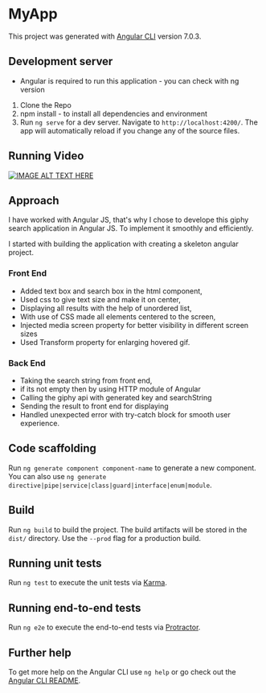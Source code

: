 # MyApp

This project was generated with [Angular CLI](https://github.com/angular/angular-cli) version 7.0.3.

## Development server

* Angular is required to run this application - you can check with ng version
1. Clone the Repo
2. npm install - to install all dependencies and environment
2. Run `ng serve` for a dev server. Navigate to `http://localhost:4200/`. The app will automatically reload if
you change any of the source files.

## Running Video
[![IMAGE ALT TEXT HERE](http://img.youtube.com/vi/https://youtu.be/44gykCZ-PHM/0.jpg)](http://www.youtube.com/watch?v=https://youtu.be/44gykCZ-PHM)

## Approach
I have worked with Angular JS, that's why I chose to develope this giphy search application in Angular JS. To implement it smoothly and efficiently.

I started with building the application with creating a skeleton angular project.

### Front End
- Added text box and search box in the html component,
- Used css to give text size and make it on center,
- Displaying all results with the help of unordered list,
- With use of CSS made all elements centered to the screen,
- Injected media screen property for better visibility in different screen sizes
- Used Transform property for enlarging hovered gif.

### Back End
- Taking the search string from front end,
- if its not empty then by using HTTP module of Angular
- Calling the giphy api with generated key and searchString
- Sending the result to front end for displaying
- Handled unexpected error with try-catch block for smooth user experience.

## Code scaffolding

Run `ng generate component component-name` to generate a new component. You can also use `ng generate directive|pipe|service|class|guard|interface|enum|module`.

## Build

Run `ng build` to build the project. The build artifacts will be stored in the `dist/` directory. Use the `--prod` flag for a production build.

## Running unit tests

Run `ng test` to execute the unit tests via [Karma](https://karma-runner.github.io).

## Running end-to-end tests

Run `ng e2e` to execute the end-to-end tests via [Protractor](http://www.protractortest.org/).

## Further help

To get more help on the Angular CLI use `ng help` or go check out the [Angular CLI README](https://github.com/angular/angular-cli/blob/master/README.md).
